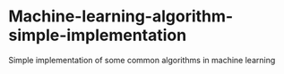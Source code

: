 # Machine-learning-algorithm-simple-implementation
Simple implementation of some common algorithms in machine learning

